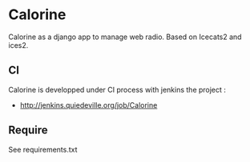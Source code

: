 Calorine
========

Calorine as a django app to manage web radio. Based on Icecats2 and
ices2.

CI
--

Calorine is developped under CI process with jenkins the project :

* http://jenkins.quiedeville.org/job/Calorine

Require
-------

See requirements.txt
